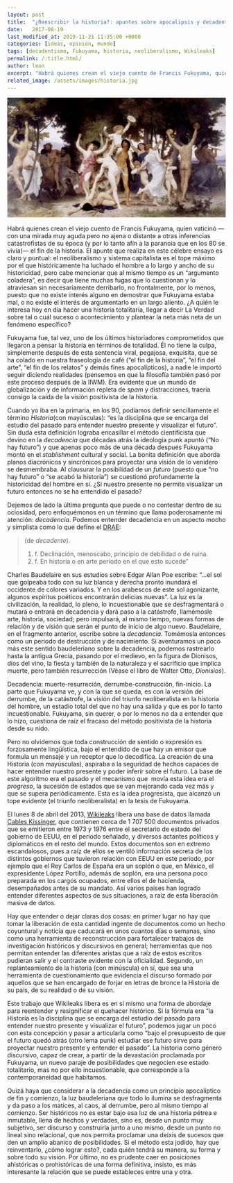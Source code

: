 ```yaml
---
layout: post
title:  "¿Reescribir la historia?: apuntes sobre apocalipsis y decadentismo"
date:   2017-08-19
last_modified_at: 2019-11-21 11:35:00 +0000
categories: [ideas, opinión, mundo]
tags: [decadentismo, Fukuyama, historia, neoliberalismo, Wikileaks]
permalink: /:title.html/
author: leon
excerpt: "Habrá quienes crean el viejo cuento de Francis Fukuyama, quien vaticinó —con una mirada muy aguda pero no ajena o distante a otras inferencias catastrofistas de su época (y por lo tanto afín a la paranoia que en los 80 se vivía)— el fin de la historia."
related_image: /assets/images/historia.jpg
---
```


![Juventud de Baco - W. A. Bouguereau](/assets/images/historia.jpg)

Habrá quienes crean el viejo cuento de Francis Fukuyama, quien vaticinó —con una mirada muy aguda pero no ajena o distante a otras inferencias catastrofistas de su época (y por lo tanto afín a la paranoia que en los 80 se vivía)— el fin de la historia. El apunte que realiza en este célebre ensayo es claro y puntual: el neoliberalismo y sistema capitalista es el tope máximo por el que históricamente ha luchado el hombre a lo largo y ancho de su historicidad, pero cabe mencionar que al mismo tiempo es un “argumento coladera”, es decir que tiene muchas fugas que lo cuestionan y lo atraviesan sin necesariamente derribarlo, no frontalmente, por lo menos, puesto que no existe interés alguno en demostrar que Fukuyama estaba mal, o no existe el interés de argumentarlo en un largo aliento. ¿A quién le interesa hoy en día hacer una historia totalitaria, llegar a decir La Verdad sobre tal o cuál suceso o acontecimiento y plantear la neta más neta de un fenómeno específico?

Fukuyama fue, tal vez, uno de los últimos historiadores comprometidos que llegaron a pensar la historia en términos de totalidad. Él no tiene la culpa, simplemente después de esta sentencia viral, pegajosa, exquisita, que se ha colado en nuestra fraseología de café (“el fin de la historia”, “el fin del arte”, “el fin de los relatos” y demás fines apocalípticos), a nadie le importó seguir diciendo realidades (pensemos en que la filosofía también pasó por este proceso después de la IIWM). Era evidente que un mundo de globalización y de información repleta de *spam* y distracciones, traería consigo la caída de la visión positivista de la historia.

Cuando yo iba en la primaria, en los 90, podíamos definir sencillamente el término *Historia*(con mayúsculas): “es la disciplina que se encarga del estudio del pasado para entender nuestro presente y visualizar el futuro”. Sin duda esta definición lograba encasillar el método cientificista que devino en la *decadencia* que décadas atrás la ideología punk apuntó (“No hay futuro”) y que apenas poco más de una década después Fukuyama montó en el *stablishment* cultural y social. La bonita definición que aborda planos diacrónicos y sincrónicos para proyectar una visión de lo venidero se desmembraba. Al clausurar la posibilidad de un *futuro* (puesto que “no hay futuro” o “se acabó la historia”) se cuestionó profundamente la historicidad del hombre en sí. ¿Si nuestro presente no permite visualizar un futuro entonces no se ha entendido el pasado?

Dejemos de lado la última pregunta que puede o no contestar dentro de su ociosidad, pero enfoquémonos en un término que llama poderosamente mi atención: *decadencia*. Podemos entender decadencia en un aspecto mocho y simplista como lo que define el [DRAE](http://lema.rae.es/drae/srv/search?id=YSr5ipOBtDXX20VroXVw):

>(de *decadente*).
>1. f. Declinación, menoscabo,
>principio de debilidad o de ruina.
>2. f. En historia o en arte período en el que esto sucede”

Charles Baudelaire en sus estudios sobre Edgar Allan Poe escribe: “...el sol que golpeaba todo con su luz blanca y derecha pronto inundará el occidente de colores variados. Y en los arabescos de este sol agonizante, algunos espíritus poéticos encontrarán delicias nuevas”. La luz es la civilización, la realidad, lo pleno, lo incuestionable que se desfragmentará o mutará o entrará en decadencia y dará paso a la catástrofe, llamémosle arte, historia, sociedad; pero impulsará, al mismo tiempo, nuevas formas de relación y de visión que serán el punto de inicio de algo nuevo. Baudelaire, en el fragmento anterior, escribe sobre la *decadencia*. Tomémosla entonces como un periodo de destrucción y de nacimiento. Si aventuramos un poco más este sentido baudeleriano sobre la decadencia, podemos rastrearlo hasta la antigua Grecia, pasando por el medievo, en la figura de Dionisos, dios del vino, la fiesta y también de la naturaleza y el sacrificio que implica muerte, pero también resurrección (Véase el libro de Walter Otto, *Dionisios*).

Decadencia: muerte-resurreción, derrumbe-construcción, fin-inicio. La parte que Fukuyama ve, y con la que se queda, es con la versión del derrumbe, de la catástrofe, la visión del triunfo neoliberalista en la historia del hombre, un estadio total del que no hay una salida y que es por lo tanto incuestionable. Fukuyama, sin querer, o por lo menos no da a entender que lo hizo, cuestiona de raíz el fracaso del método positivista de la historia desde su nido.

Pero no olvidemos que toda construcción de sentido o expresión es forzosamente lingüística, bajo el entendido de que hay un emisor que formula un mensaje y un receptor que lo decodifica. La creación de una Historia (con mayúsculas), aspiraba a la seguridad de hechos capaces de hacer entender nuestro presente y poder inferir sobre el futuro. La base de este algoritmo era el pasado y el mecanismo que  movía esta idea era el *progreso*, la sucesión de estados que se van mejorando cada vez más y que se supera periódicamente. Esta es la idea progresista, que alcanzó un tope evidente (el triunfo neoliberalista) en la tesis de Fukuyama.

El lunes 8 de abril del 2013, [Wikileaks](http://es.wikipedia.org/wiki/Wikileaks) libera una base de datos llamada [Cables Kissinger](http://search.wikileaks.org/plusd/), que contienen cerca de 1 707 500 documentos privados que se emitieron entre 1973 y 1976 entre el secretario de estado del gobierno de EEUU, en el periodo señalado, y diversos actantes políticos y diplomáticos en el resto del mundo. Estos documentos son en extremo escandalosos, pues a raíz de ellos se ventiló información secreta de los distintos gobiernos que tuvieron relación con EEUU en este periodo, por ejemplo que el Rey Carlos de España era un soplón o que, en México, el expresidente López Portillo, además de soplón, era una persona poco preparada en los cargos ocupados, entre ellos el de hacienda, desempañados antes de su mandato. Así varios países han logrado entender diferentes aspectos de sus situaciones, a raíz de esta liberación masiva de datos.

Hay que entender o dejar claras dos cosas: en primer lugar no hay que tomar la liberación de esta cantidad ingente de documentos como un hecho coyuntural y noticia que caducará en unos cuantos días o semanas, sino como una herramienta de reconstrucción para fortalecer trabajos de investigación históricos y discursivos en general; herramientas que nos permitan entender las diferentes aristas que a raíz de estos escritos pudieran salir y el contraste evidente con la oficialidad. Segundo, un replanteamiento de la historia (con minúscula) en sí, que sea una herramienta de cuestionamiento que evidencia el discurso formado por aquellos que se han encargado de forjar en letras de bronce la Historia de su país, de su realidad o de su visión.

Este trabajo que Wikileaks libera es en sí mismo una forma de abordaje para reentender y resignificar el quehacer histórico. Si la fórmula era “la Historia es la disciplina que se encarga del estudio del pasado para entender nuestro presente y visualizar el futuro”, podemos jugar un poco con esta concepción y pasar a articularla como “bajo el presupuesto de que el futuro quedó atrás (otro lema punk) estudiar ese futuro sirve para proyectar nuestro presente y entender el pasado”. La historia como género discursivo, capaz de crear, a partir de la devastación proclamada por Fukuyama, un nuevo paraje de posibilidades que negocien ese estado totalitario, mas no por ello incuestionable, que corresponde a la contemporaneidad que habitamos.

Quizá haya que considerar a la decadencia como un principio apocalíptico de fin y comienzo, la luz baudeleriana que todo lo ilumina se desfragmenta y da paso a los matices, al caos, al derrumbe, pero al mismo tiempo al comienzo. Ser históricos no es estar bajo esa luz de una historia pétrea e inmutable, llena de hechos y verdades, sino es, desde un punto muy subjetivo, ser discurso y construirla junto a uno mismo, desde un punto no lineal sino relacional, que nos permita proclamar una deixis de sucesos que den un amplio abanico de posibilidades. Si el método esta jodido, hay que reinventarlo, ¿cómo lograr esto?, cada quién tendrá su manera, su forma y sobre todo su visión. Por último, no es prudente caer en posiciones ahistóricas o prohistóricas de una forma definitiva, insisto, es más interesante la relación que se puede estableces entre una y otra.
